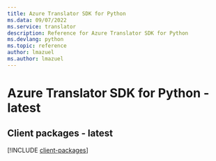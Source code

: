 ```yaml
---
title: Azure Translator SDK for Python
ms.data: 09/07/2022
ms.service: translator
description: Reference for Azure Translator SDK for Python
ms.devlang: python
ms.topic: reference
author: lmazuel
ms.author: lmazuel
---
```

# Azure Translator SDK for Python - latest

## Client packages - latest
[!INCLUDE [client-packages](translator-client-index.md)]